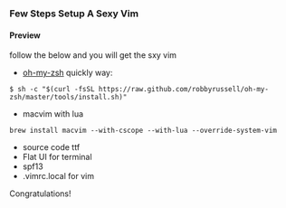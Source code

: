 ### Few Steps Setup A Sexy Vim

#### Preview

follow the below and you will get the sxy vim

* [oh-my-zsh](http://ohmyz.sh/)
quickly way:
```
$ sh -c "$(curl -fsSL https://raw.github.com/robbyrussell/oh-my-zsh/master/tools/install.sh)"
```
* macvim with lua
```
brew install macvim --with-cscope --with-lua --override-system-vim
```
* source code ttf
* Flat UI for terminal
* spf13 
* .vimrc.local for vim

Congratulations!
